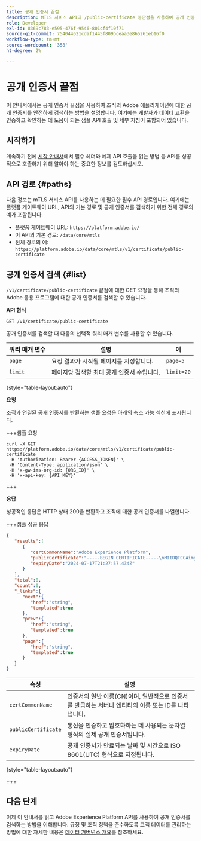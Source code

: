 ```yaml
---
title: 공개 인증서 끝점
description: MTLS 서비스 API의 /public-certificate 종단점을 사용하여 공개 인증서를 검색하는 방법을 알아봅니다.
role: Developer
exl-id: 8369c783-e595-476f-9546-801cf4f10f71
source-git-commit: 754044621cdaf1445f809bceaa3e865261eb16f0
workflow-type: tm+mt
source-wordcount: '358'
ht-degree: 2%

---
```


# 공개 인증서 끝점

이 안내서에서는 공개 인증서 끝점을 사용하여 조직의 Adobe 애플리케이션에 대한 공개 인증서를 안전하게 검색하는 방법을 설명합니다. 여기에는 개발자가 데이터 교환을 인증하고 확인하는 데 도움이 되는 샘플 API 호출 및 세부 지침이 포함되어 있습니다.

## 시작하기

계속하기 전에 [시작 안내서](./getting-started.md)에서 필수 헤더와 예제 API 호출을 읽는 방법 등 API를 성공적으로 호출하기 위해 알아야 하는 중요한 정보를 검토하십시오.

## API 경로 {#paths}

다음 정보는 mTLS 서비스 API를 사용하는 데 필요한 필수 API 경로입니다. 여기에는 플랫폼 게이트웨이 URL, API의 기본 경로 및 공개 인증서를 검색하기 위한 전체 경로의 예가 포함됩니다.

- 플랫폼 게이트웨이 URL: `https://platform.adobe.io/`
- 이 API의 기본 경로: `/data/core/mtls`
- 전체 경로의 예: `https://platform.adobe.io/data/core/mtls/v1/certificate/public-certificate`

## 공개 인증서 검색 {#list}

`/v1/certificate/public-certificate` 끝점에 대한 GET 요청을 통해 조직의 Adobe 응용 프로그램에 대한 공개 인증서를 검색할 수 있습니다.

**API 형식**

```http
GET /v1/certificate/public-certificate
```

공개 인증서를 검색할 때 다음의 선택적 쿼리 매개 변수를 사용할 수 있습니다.

| 쿼리 매개 변수 | 설명 | 예 |
| --------------- | ----------- | ------- |
| `page` | 요청 결과가 시작될 페이지를 지정합니다. | `page=5` |
| `limit` | 페이지당 검색할 최대 공개 인증서 수입니다. | `limit=20` |

{style="table-layout:auto"}

**요청**

조직과 연결된 공개 인증서를 반환하는 샘플 요청은 아래의 축소 가능 섹션에 표시됩니다.

+++샘플 요청

```shell
curl -X GET https://platform.adobe.io/data/core/mtls/v1/certificate/public-certificate
 -H 'Authorization: Bearer {ACCESS_TOKEN}' \
 -H 'Content-Type: application/json' \
 -H 'x-gw-ims-org-id: {ORG_ID}' \
 -H 'x-api-key: {API_KEY}' 
```

+++

**응답**

성공적인 응답은 HTTP 상태 200을 반환하고 조직에 대한 공개 인증서를 나열합니다.

+++샘플 성공 응답

```json
{
   "results":[
      {
         "certCommonName":"Adobe Experience Platform",
         "publicCertificate":"-----BEGIN CERTIFICATE-----\nMIIDQTCCAimgAwIBAgITBmyfACAfma......KJY5u89CjAwj\n-----END CERTIFICATE-----",
         "expiryDate":"2024-07-17T21:27:57.434Z"
      }
   ],
   "total":0,
   "count":0,
   "_links":{
      "next":{
         "href":"string",
         "templated":true
      },
      "prev":{
         "href":"string",
         "templated":true
      },
      "page":{
         "href":"string",
         "templated":true
      }
   }
}
```

| 속성 | 설명 |
| --- | --- |
| `certCommonName` | 인증서의 일반 이름(CN)이며, 일반적으로 인증서를 발급하는 서버나 엔티티의 이름 또는 ID를 나타냅니다. |
| `publicCertificate` | 통신을 인증하고 암호화하는 데 사용되는 문자열 형식의 실제 공개 인증서입니다. |
| `expiryDate` | 공개 인증서가 만료되는 날짜 및 시간으로 ISO 8601(UTC) 형식으로 지정됩니다. |

{style="table-layout:auto"}

+++

## 다음 단계

이제 이 안내서를 읽고 Adobe Experience Platform API를 사용하여 공개 인증서를 검색하는 방법을 이해합니다. 규정 및 조직 정책을 준수하도록 고객 데이터를 관리하는 방법에 대한 자세한 내용은 [데이터 거버넌스 개요](../home.md)를 참조하세요.

<!-- To test this API call, navigate to the [MTLS API reference page]() to interact with the Experience Platform API endpoints. -->

<!-- Add link after developer page is live -->
